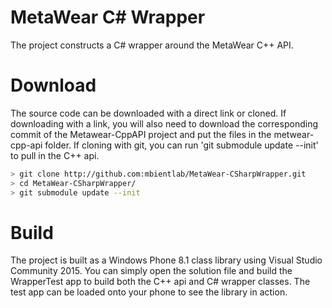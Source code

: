 # MetaWear C# Wrapper
The project constructs a C# wrapper around the MetaWear C++ API.

# Download
The source code can be downloaded with a direct link or cloned.  If downloading with a link, you will also need to download the 
corresponding commit of the Metawear-CppAPI project and put the files in the metwear-cpp-api folder.  If cloning with git, you 
can run 'git submodule update --init' to pull in the C++ api.

```sh
> git clone http://github.com:mbientlab/MetaWear-CSharpWrapper.git
> cd MetaWear-CSharpWrapper/
> git submodule update --init
```

# Build
The project is built as a Windows Phone 8.1 class library using Visual Studio Community 2015.  You can simply open the solution 
file and build the WrapperTest app to build both the C++ api and C# wrapper classes.  The test app can be loaded onto your 
phone to see the library in action.
